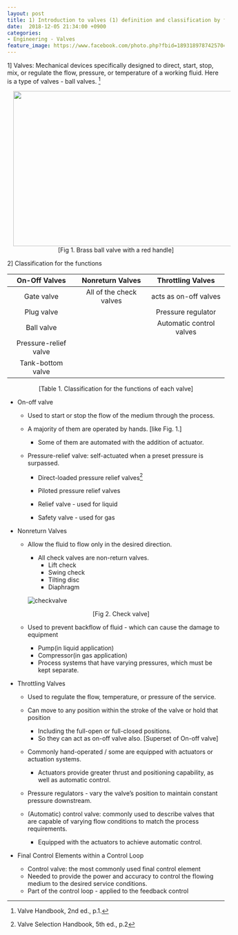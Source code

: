 ```yaml
---
layout: post
title: 1) Introduction to valves (1) definition and classification by function
date:  2018-12-05 21:34:00 +0900
categories: 
- Engineering - Valves
feature_image: https://www.facebook.com/photo.php?fbid=1893189787425704&set=a.1893187554092594&type=3&theater
---
```


1] Valves: Mechanical devices specifically designed to direct, start, stop, mix, or regulate the flow, pressure, or temperature of a working fluid. Here is a type of valves - ball valves.   [^1]



<div class="separator" style="clear: both; text-align: center;"><a href="https://www.directmaterial.com/media/catalog/product/cache/1/image/9df78eab33525d08d6e5fb8d27136e95/2/6/2642707.jpg" imageanchor="1" style="margin-left: 1em; margin-right: 1em;"><img border="0" src="https://www.directmaterial.com/media/catalog/product/cache/1/image/9df78eab33525d08d6e5fb8d27136e95/2/6/2642707.jpg" width="640" height="359" data-original-width="590" data-original-height="331" /></a></div>



<center>[Fig 1. Brass ball valve with a red handle]</center>

2] Classification for the functions

|     On-Off Valves     |    Nonreturn Valves     |    Throttling Valves     |
| :-------------------: | :---------------------: | :----------------------: |
|      Gate valve       | All of the check valves |  acts as on-off valves   |
|      Plug valve       |                         |    Pressure regulator    |
|      Ball valve       |                         | Automatic control valves |
| Pressure-relief valve |                         |                          |
|   Tank-bottom valve   |                         |                          |



<center>[Table 1. Classification for the functions of each valve]</center>

 * On-off valve

   * Used to start or stop the flow of the medium through the process.
   * A majority of them are operated by hands. [like Fig. 1.]

     * Some of them are automated with the addition of actuator.
   * Pressure-relief valve: self-actuated when a preset pressure is surpassed.
     * Direct-loaded pressure relief valves[^2]
     * Piloted pressure relief valves
     * Relief valve - used for liquid

     * Safety valve - used for gas

* Nonreturn Valves

  * Allow the fluid to flow only in the desired direction.

    * All check valves are non-return valves.
      * Lift check
      * Swing check
      * Tilting disc
      * Diaphragm

    ![checkvalve](https://4.imimg.com/data4/VF/JI/FUSIONI-14455473/prod-image-500x500.jpg)

  <center>[Fig 2. Check valve]</center>

  * Used to prevent backflow of fluid - which can cause the damage to equipment

    * Pump(in liquid application)
    * Compressor(in gas application)
    * Process systems that have varying pressures, which must be kept separate.

* Throttling Valves

  * Used to regulate the flow, temperature, or pressure of the service.

  * Can move to any position within the stroke of the valve or hold that position

    * Including the full-open or full-closed positions.
    * So they can act as on-off valve also. [Superset of On-off valve]

  * Commonly hand-operated / some are equipped with actuators or actuation systems.

    * Actuators provide greater thrust and positioning capability, as well as automatic control.

  * Pressure regulators - vary the valve’s position to maintain constant pressure downstream.

  * (Automatic) control valve: commonly used to describe valves that are capable of varying flow conditions to match the process requirements.

    * Equipped with the actuators to achieve automatic control.

* Final Control Elements within a Control Loop

  * Control valve: the most commonly used final control element
  * Needed to provide the power and accuracy to control the flowing medium to the desired service conditions.
  * Part of the control loop - applied to the feedback control



[^1]: Valve Handbook, 2nd ed., p.1. 

[^2]: Valve Selection Handbook, 5th ed., p.2